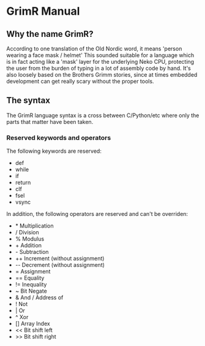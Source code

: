 # GrimR Manual

## Why the name GrimR?

According to one translation of the Old Nordic word, it means 'person wearing a face mask / helmet'
This sounded suitable for a language which is in fact acting like a 'mask' layer for the underlying Neko CPU, protecting the user from the burden of typing in a lot of assembly code by hand. It's also loosely based on the Brothers Grimm stories, since at times embedded development can get really scary without the proper tools.

## The syntax

The GrimR language syntax is a cross between C/Python/etc where only the parts that matter have been taken.

### Reserved keywords and operators

The following keywords are reserved:
* def
* while
* if
* return
* clf
* fsel
* vsync

In addition, the following operators are reserved and can't be overriden:
* \* Multiplication
* / Division
* % Modulus
* \+ Addition
* \- Subtraction
* ++ Increment (without assignment)
* -- Decrement (without assignment)
* = Assignment
* == Equality
* != Inequality
* ~ Bit Negate
* & And / Address of
* ! Not
* | Or
* ^ Xor
* [] Array Index
* << Bit shift left
* \>\> Bit shift right
